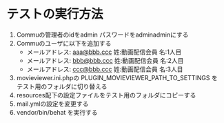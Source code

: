 # テストの実行方法

  1. Commuの管理者のidをadmin パスワードをadminadminにする
  2. Commuのユーザに以下を追加する
     + メールアドレス: aaa@bbb.ccc 姓:動画配信会員 名:1人目
     + メールアドレス: bbb@bbb.ccc 姓:動画配信会員 名:2人目
     + メールアドレス: ccc@bbb.ccc 姓:動画配信会員 名:3人目
  3. movieviewer.ini.phpの PLUGIN_MOVIEVIEWER_PATH_TO_SETTINGS を
    テスト用のフォルダに切り替える
  4. resources配下の設定ファイルをテスト用のフォルダにコピーする
  5. mail.ymlの設定を変更する
  6. vendor/bin/behat を実行する